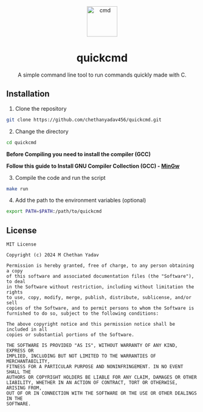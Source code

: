 <div align="center">
  <img src="cmd.png" alt="cmd" width="80">
  <h1>quickcmd</h1>
  <p>A simple command line tool to run commands quickly made with C.</p>
</div>

## Installation
1. Clone the repository
```bash
git clone https://github.com/chethanyadav456/quickcmd.git
```
2. Change the directory
```bash
cd quickcmd
```
**Before Compiling you need to install the compiler (GCC)**

**Follow this guide to Install GNU Compiler Collection (GCC) - [MinGw](https://www.geeksforgeeks.org/installing-mingw-tools-for-c-c-and-changing-environment-variable/)**

3. Compile the code and run the script
```bash
make run
```
4. Add the path to the environment variables (optional)
```bash
export PATH=$PATH:/path/to/quickcmd
```

## License
```
MIT License

Copyright (c) 2024 M Chethan Yadav

Permission is hereby granted, free of charge, to any person obtaining a copy
of this software and associated documentation files (the "Software"), to deal
in the Software without restriction, including without limitation the rights
to use, copy, modify, merge, publish, distribute, sublicense, and/or sell
copies of the Software, and to permit persons to whom the Software is
furnished to do so, subject to the following conditions:

The above copyright notice and this permission notice shall be included in all
copies or substantial portions of the Software.

THE SOFTWARE IS PROVIDED "AS IS", WITHOUT WARRANTY OF ANY KIND, EXPRESS OR
IMPLIED, INCLUDING BUT NOT LIMITED TO THE WARRANTIES OF MERCHANTABILITY,
FITNESS FOR A PARTICULAR PURPOSE AND NONINFRINGEMENT. IN NO EVENT SHALL THE
AUTHORS OR COPYRIGHT HOLDERS BE LIABLE FOR ANY CLAIM, DAMAGES OR OTHER
LIABILITY, WHETHER IN AN ACTION OF CONTRACT, TORT OR OTHERWISE, ARISING FROM,
OUT OF OR IN CONNECTION WITH THE SOFTWARE OR THE USE OR OTHER DEALINGS IN THE
SOFTWARE.
```
